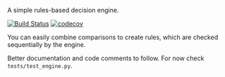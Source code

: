 A simple rules-based decision engine.

[![Build Status](https://travis-ci.org/borfast/decision-engine.svg?branch=master)](https://travis-ci.org/borfast/decision-engine)
[![codecov](https://codecov.io/gh/borfast/decision-engine/branch/master/graph/badge.svg)](https://codecov.io/gh/borfast/decision-engine)


You can easily combine comparisons to create rules, which are checked 
sequentially by the engine.

Better documentation and code comments to follow. For now check 
`tests/test_engine.py`.
